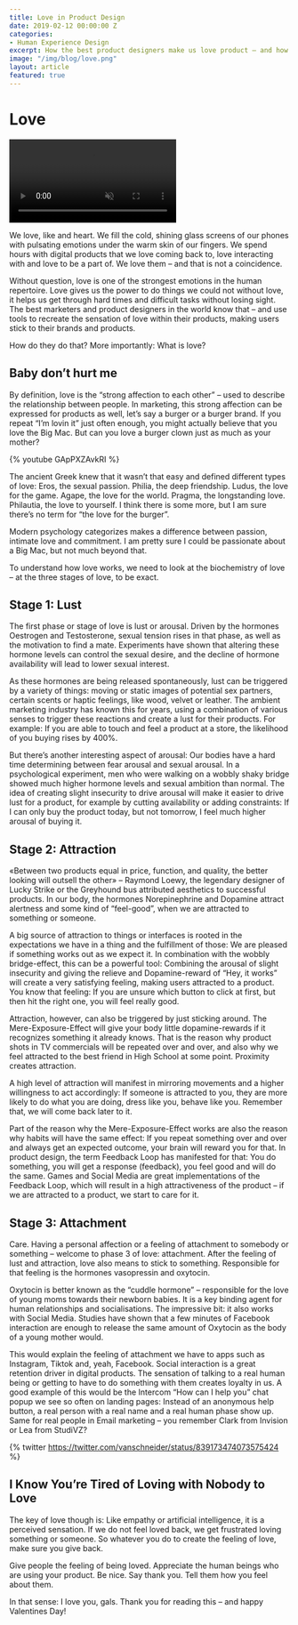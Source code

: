 ```yaml
---
title: Love in Product Design
date: 2019-02-12 00:00:00 Z
categories:
- Human Experience Design
excerpt: How the best product designers make us love product – and how you can, too.
image: "/img/blog/love.png"
layout: article
featured: true
---
```


# Love

<video autoplay loop muted>
	<source src="/img/blog/love-johannes-ippen.mp4">
</video>

We love, like and heart. We fill the cold, shining glass screens of our phones with pulsating emotions under the warm skin of our fingers. We spend hours with digital products that we love coming back to, love interacting with and love to be a part of. We love them – and that is not a coincidence.

Without question, love is one of the strongest emotions in the human repertoire. Love gives us the power to do things we could not without love, it helps us get through hard times and difficult tasks without losing sight. The best marketers and product designers in the world know that – and use tools to recreate the sensation of love within their products, making users stick to their brands and products.

How do they do that? More importantly: What is love?


## Baby don’t hurt me

By definition, love is the “strong affection to each other” – used to describe the relationship between people. In marketing, this strong affection can be expressed for products as well, let’s say a burger or a burger brand. If you repeat “I’m lovin it” just often enough, you might actually believe that you love the Big Mac. But can you love a burger clown just as much as your mother?

{% youtube GApPXZAvkRI %}

The ancient Greek knew that it wasn’t that easy and defined different types of love: Eros, the sexual passion. Philia, the deep friendship. Ludus, the love for the game. Agape, the love for the world. Pragma, the longstanding love. Philautia, the love to yourself. I think there is some more, but I am sure there’s no term for “the love for the burger”.

Modern psychology categorizes makes a difference between passion, intimate love and commitment. I am pretty sure I could be passionate about a Big Mac, but not much beyond that. 

To understand how love works, we need to look at the biochemistry of love – at the three stages of love, to be exact.


## Stage 1: Lust

The first phase or stage of love is lust or arousal. Driven by the hormones Oestrogen and Testosterone, sexual tension rises in that phase, as well as the motivation to find a mate. Experiments have shown that altering these hormone levels can control the sexual desire, and the decline of hormone availability will lead to lower sexual interest.

As these hormones are being released spontaneously, lust can be triggered by a variety of things: moving or static images of potential sex partners, certain scents or haptic feelings, like wood, velvet or leather. The ambient marketing industry has known this for years, using a combination of various senses to trigger these reactions and create a lust for their products. For example: If you are able to touch and feel a product at a store, the likelihood of you buying rises by 400%.

But there’s another interesting aspect of arousal: Our bodies have a hard time determining between fear arousal and sexual arousal. In a psychological experiment, men who were walking on a wobbly shaky bridge showed much higher hormone levels and sexual ambition than normal. The idea of creating slight insecurity to drive arousal will make it easier to drive lust for a product, for example by cutting availability or adding constraints: If I can only buy the product today, but not tomorrow, I feel much higher arousal of buying it.


## Stage 2: Attraction

«Between two products equal in price, function, and quality, the better looking will outsell the other» – Raymond Loewy, the legendary designer of Lucky Strike or the Greyhound bus attributed aesthetics to successful products. In our body, the hormones Norepinephrine and Dopamine attract alertness and some kind of “feel-good”, when we are attracted to something or someone.

A big source of attraction to things or interfaces is rooted in the expectations we have in a thing and the fulfillment of those: We are pleased if something works out as we expect it. In combination with the wobbly bridge-effect, this can be a powerful tool: Combining the arousal of slight insecurity and giving the relieve and Dopamine-reward of “Hey, it works” will create a very satisfying feeling, making users attracted to a product. You know that feeling: If you are unsure which button to click at first, but then hit the right one, you will feel really good.

Attraction, however, can also be triggered by just sticking around. The Mere-Exposure-Effect will give your body little dopamine-rewards if it recognizes something it already knows. That is the reason why product shots in TV commercials will be repeated over and over, and also why we feel attracted to the best friend in High School at some point. Proximity creates attraction.

A high level of attraction will manifest in mirroring movements and a higher willingness to act accordingly: If someone is attracted to you, they are more likely to do what you are doing, dress like you, behave like you. Remember that, we will come back later to it.

Part of the reason why the Mere-Exposure-Effect works are also the reason why habits will have the same effect: If you repeat something over and over and always get an expected outcome, your brain will reward you for that. In product design, the term Feedback Loop has manifested for that: You do something, you will get a response (feedback), you feel good and will do the same. Games and Social Media are great implementations of the Feedback Loop, which will result in a high attractiveness of the product – if we are attracted to a product, we start to care for it.


## Stage 3: Attachment

Care. Having a personal affection or a feeling of attachment to somebody or something – welcome to phase 3 of love: attachment. After the feeling of lust and attraction, love also means to stick to something. Responsible for that feeling is the hormones vasopressin and oxytocin. 

Oxytocin is better known as the “cuddle hormone” – responsible for the love of young moms towards their newborn babies. It is a key binding agent for human relationships and socialisations. The impressive bit: it also works with Social Media. Studies have shown that a few minutes of Facebook interaction are enough to release the same amount of Oxytocin as the body of a young mother would. 

This would explain the feeling of attachment we have to apps such as Instagram, Tiktok and, yeah, Facebook. Social interaction is a great retention driver in digital products. The sensation of talking to a real human being or getting to have to do something with them creates loyalty in us. A good example of this would be the Intercom “How can I help you” chat popup we see so often on landing pages: Instead of an anonymous help button, a real person with a real name and a real human phase show up. Same for real people in Email marketing – you remember Clark from Invision or Lea from StudiVZ?

{% twitter https://twitter.com/vanschneider/status/839173474073575424 %}


## I Know You’re Tired of Loving with Nobody to Love

The key of love though is: Like empathy or artificial intelligence, it is a perceived sensation. If we do not feel loved back, we get frustrated loving something or someone. So whatever you do to create the feeling of love, make sure you give back. 

Give people the feeling of being loved. Appreciate the human beings who are using your product. Be nice. Say thank you. Tell them how you feel about them. 

In that sense: I love you, gals. Thank you for reading this – and happy Valentines Day!